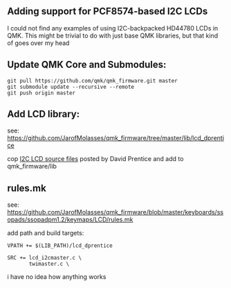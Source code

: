 ## Adding support for PCF8574-based I2C LCDs
I could not find any examples of using I2C-backpacked HD44780 LCDs in QMK. This might be trivial to do with just base QMK libraries, but that kind of goes over my head 

## Update QMK Core and Submodules:
```
git pull https://github.com/qmk/qmk_firmware.git master
git submodule update --recursive --remote
git push origin master
```
## Add LCD library:
see: https://github.com/JarofMolasses/qmk_firmware/tree/master/lib/lcd_dprentice

cop  [I2C LCD source files](https://www.avrfreaks.net/comment/2640876#comment-2640876) posted by David Prentice
and add to qmk_firmware/lib

## rules.mk 
see: https://github.com/JarofMolasses/qmk_firmware/blob/master/keyboards/ssopads/ssopadpm1.2/keymaps/LCD/rules.mk

add path and build targets:
```
VPATH += $(LIB_PATH)/lcd_dprentice

SRC += lcd_i2cmaster.c \
       twimaster.c \
```

i have no idea how anything works
